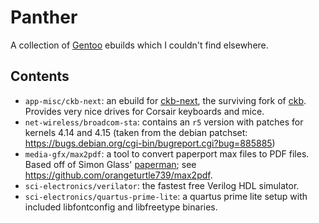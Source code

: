 # Panther

A collection of [Gentoo](https://www.gentoo.org/) ebuilds which I couldn't find elsewhere.

## Contents

* `app-misc/ckb-next`: an ebuild for [ckb-next](https://github.com/mattanger/ckb-next), the surviving fork of [ckb](https://github.com/ccMSC/ckb). Provides very nice drives for Corsair keyboards and mice.
* `net-wireless/broadcom-sta`: contains an `r5` version with patches for kernels 4.14 and 4.15 (taken from the debian patchset: https://bugs.debian.org/cgi-bin/bugreport.cgi?bug=885885)
* `media-gfx/max2pdf`: a tool to convert paperport max files to PDF files. Based off of Simon Glass' [paperman](https://github.com/sglass68/paperman); see https://github.com/orangeturtle739/max2pdf.
* `sci-electronics/verilator`: the fastest free Verilog HDL simulator.
* `sci-electronics/quartus-prime-lite`: a quartus prime lite setup with included libfontconfig and libfreetype binaries.
